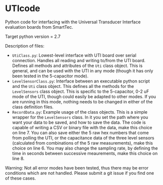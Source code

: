 # UTIcode
Python code for interfacing with the Universal Transducer Interface evaluation boards from SmartTec.

Target python version = 2.7

Description of files:
- `UtiClass.py`: Lowest-level interface with UTI board over serial connection. Handles all reading and writing to/from the UTI board. Defines all methods and attributes of the `Uti` class object. This is general, and can be used with the UTI in any mode (though it has only been tested in the 5-capacitor mode).
- `LevelSensorClass.py`: Interface between an executable python script and the `Uti` class object. This defines all the methods for the `LevelSensors` class object. This is specific to the 5-capacitor, 0-2 uF mode of the UTI, though could easily be adapted to other modes. If you are running in this mode, nothing needs to be changed in either of the class definition files.
- `RecordData.py`: Example usage of the class objects. This is a simple wrapper for the `LevelSensors` class. In it you set the path where you want your data to be saved, and how to save the data. The code is capable of writing a CSV or binary file with the data, make this choice on line 7. You can also save either the 5 raw hex numbers that come from polling the UTI, or the capacitance data of the three level sensors (calculated from combinations of the 5 raw measurements), make this choice on line 6. You may also change the sampling rate, by defining the time in seconds between successive meaurements, make this choice on line 8. 

Warning: Not all error modes have been tested, thus there may be error conditions which are not handled. Please submit a git issue if you find one of these cases.
